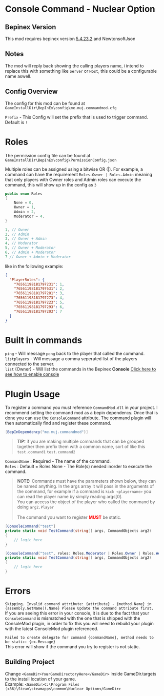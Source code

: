 # Console Command - Nuclear Option

## Bepinex Version
This mod requires bepinex version [5.4.23.2](https://github.com/BepInEx/BepInEx/releases/tag/v5.4.23.2) and NewtonsoftJson

## Notes
The mod will reply back showing the calling players name, i intend to replace this with something like `Server` or `Host`, this could be a configurable name aswell. 

## Config Overview

The config for this mod can be found at `GameInstallDir\BepInEx\config\me.muj.commandmod.cfg`

`Prefix` - This Config will set the prefix that is used to trigger command. Default is `!`

# Roles

The permission config file can be found at `GameInstallDir\BepInEx\config\PermissionConfig.json`

Multiple roles can be assigned using a bitwise OR (|). For example, a command can have the requirement `Roles.Owner | Roles.Admin`
meaning that only players with Owner roles and Admin roles can execute the command, this will show up in the config as `3`

```csharp
public enum Roles
{
    None = 0,
    Owner = 1,
    Admin = 2,
    Moderator = 4,
}

1, // Owner
2, // Admin
3, // Owner + Admin
4, // Moderator
5, // Owner + Moderator
6, // Admin + Moderator
7 // Owner + Admin + Moderator
```

like in the following example:
```json
{
  "PlayerRoles": {
    "76561198181797231": 1,
    "76561198181797631": 2,
    "76561198181797281": 3,
    "76561198181797273": 4,
    "76561198181797223": 5,
    "76561198181797293": 6,
    "76561198181797203": 7
  }
}
```




# Built in commands

`ping` - Will message `pong` back to the player that called the command. <br>
`listplayers` - Will message a comma seperated list of the players connected to the server. <br>
`list` (Owner) - Will list the commands in the Bepinex **Console** [Click here to see how to enable console](https://docs.bepinex.dev/articles/user_guide/troubleshooting.html) <br>

# Plugin Usage

To register a command you must reference `CommandMod.dll` in your project. I recommend setting the command mod as a bepin dependency. Once that is done you can use the `ConsoleCommand` attribute. 
The command plugin will then automatically find and register these command. <br>

```csharp
[BepInDependency("me.muj.commandmod")]
```

> **TIP:** if you are making multiple commands that can be grouped together then prefix them with a common name, sort of like this `test.command1` `test.command2` <br/> 

`CommandName` : Required - The name of the command. <br> 
`Roles` : Default = Roles.None - The Role(s) needed inorder to execute the command.

>**NOTE:** Commands must have the parameters shown below, they can be named anything. In the args array it will pass in the arguments of the command, 
> for example if a command is `kick <playername>` you can read the player name by simply reading args[0].
> <br/>
> You can access the object of the player who called the command by doing `arg2.Player` <br>
> <br>
> The command you want to register <b style="color:red;">MUST</b> be static.

```csharp
[ConsoleCommand("test"]
private static void TestCommand(string[] args, CommandObjects arg2)
{
    // logic here
}

[ConsoleCommand("test", roles: Roles.Moderator | Roles.Owner | Roles.Admin)]
private static void TestCommand(string[] args, CommandObjects arg2)
{
    // logic here
}
```

# Errors

`Skipping. Invalid command attribute: {attribute} - {method.Name} in {assembly.GetName().Name} Please Update the command attribute first.` <br>
If you are seeing this error in your console, it is due to the fact that your `ConsoleCommand` is mismatched with the one that is shipped with the ConsoleMod plugin, 
in order to fix this you will need to rebuild your plugin with the latest ConsoleMod plugin referenced.

`Failed to create delegate for command {commandName}, method needs to be static: {ex.Message}` <br>
This error will show if the command you try to register is not static.

## Building Project

Change `<GameDir>YourGameDirectoryHere</GameDir>` inside GameDir.targets to the install location of your game. <br>
Example: `<GameDir>C:\Program Files (x86)\Steam\steamapps\common\Nuclear Option</GameDir>`

